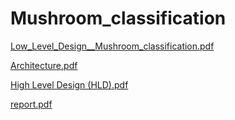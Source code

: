 
# Mushroom_classification
[Low_Level_Design__Mushroom_classification.pdf](https://github.com/santhanalakshmi21/Mushroom_classification/files/10864396/Low_Level_Design__Mushroom_classification.pdf)

[Architecture.pdf](https://github.com/santhanalakshmi21/Mushroom_classification/files/10892627/Architecture.pdf)

[High Level Design (HLD).pdf](https://github.com/santhanalakshmi21/Mushroom_classification/files/10904319/High.Level.Design.HLD.pdf)

[report.pdf](https://github.com/santhanalakshmi21/Mushroom_classification/files/10916827/report.pdf)
